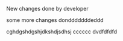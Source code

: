 New changes done by developer

some more changes dondddddddeddd

cghdgshdgshjdkshdjsdhsj
cccccc dvdfdfdfd

